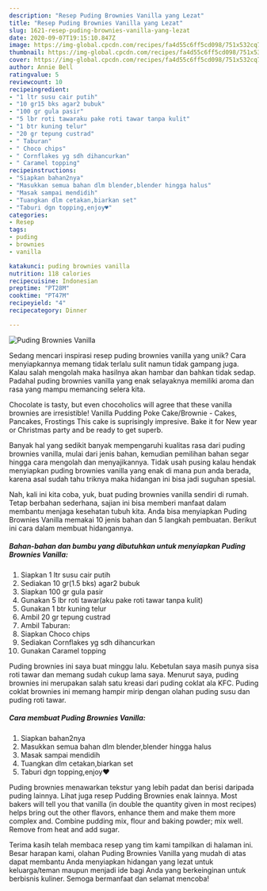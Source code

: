 ```yaml
---
description: "Resep Puding Brownies Vanilla yang Lezat"
title: "Resep Puding Brownies Vanilla yang Lezat"
slug: 1621-resep-puding-brownies-vanilla-yang-lezat
date: 2020-09-07T19:15:10.847Z
image: https://img-global.cpcdn.com/recipes/fa4d55c6ff5cd098/751x532cq70/puding-brownies-vanilla-foto-resep-utama.jpg
thumbnail: https://img-global.cpcdn.com/recipes/fa4d55c6ff5cd098/751x532cq70/puding-brownies-vanilla-foto-resep-utama.jpg
cover: https://img-global.cpcdn.com/recipes/fa4d55c6ff5cd098/751x532cq70/puding-brownies-vanilla-foto-resep-utama.jpg
author: Annie Bell
ratingvalue: 5
reviewcount: 10
recipeingredient:
- "1 ltr susu cair putih"
- "10 gr15 bks agar2 bubuk"
- "100 gr gula pasir"
- "5 lbr roti tawaraku pake roti tawar tanpa kulit"
- "1 btr kuning telur"
- "20 gr tepung custrad"
- " Taburan"
- " Choco chips"
- " Cornflakes yg sdh dihancurkan"
- " Caramel topping"
recipeinstructions:
- "Siapkan bahan2nya"
- "Masukkan semua bahan dlm blender,blender hingga halus"
- "Masak sampai mendidih"
- "Tuangkan dlm cetakan,biarkan set"
- "Taburi dgn topping,enjoy♥️"
categories:
- Resep
tags:
- puding
- brownies
- vanilla

katakunci: puding brownies vanilla 
nutrition: 118 calories
recipecuisine: Indonesian
preptime: "PT28M"
cooktime: "PT47M"
recipeyield: "4"
recipecategory: Dinner

---
```



![Puding Brownies Vanilla](https://img-global.cpcdn.com/recipes/fa4d55c6ff5cd098/751x532cq70/puding-brownies-vanilla-foto-resep-utama.jpg)

Sedang mencari inspirasi resep puding brownies vanilla yang unik? Cara menyiapkannya memang tidak terlalu sulit namun tidak gampang juga. Kalau salah mengolah maka hasilnya akan hambar dan bahkan tidak sedap. Padahal puding brownies vanilla yang enak selayaknya memiliki aroma dan rasa yang mampu memancing selera kita.

Chocolate is tasty, but even chocoholics will agree that these vanilla brownies are irresistible! Vanilla Pudding Poke Cake/Brownie - Cakes, Pancakes, Frostings This cake is suprisingly impresive. Bake it for New year or Christmas party and be ready to get superb.

Banyak hal yang sedikit banyak mempengaruhi kualitas rasa dari puding brownies vanilla, mulai dari jenis bahan, kemudian pemilihan bahan segar hingga cara mengolah dan menyajikannya. Tidak usah pusing kalau hendak menyiapkan puding brownies vanilla yang enak di mana pun anda berada, karena asal sudah tahu triknya maka hidangan ini bisa jadi suguhan spesial.


Nah, kali ini kita coba, yuk, buat puding brownies vanilla sendiri di rumah. Tetap berbahan sederhana, sajian ini bisa memberi manfaat dalam membantu menjaga kesehatan tubuh kita. Anda bisa menyiapkan Puding Brownies Vanilla memakai 10 jenis bahan dan 5 langkah pembuatan. Berikut ini cara dalam membuat hidangannya.

<!--inarticleads1-->

##### Bahan-bahan dan bumbu yang dibutuhkan untuk menyiapkan Puding Brownies Vanilla:

1. Siapkan 1 ltr susu cair putih
1. Sediakan 10 gr(1.5 bks) agar2 bubuk
1. Siapkan 100 gr gula pasir
1. Gunakan 5 lbr roti tawar(aku pake roti tawar tanpa kulit)
1. Gunakan 1 btr kuning telur
1. Ambil 20 gr tepung custrad
1. Ambil  Taburan:
1. Siapkan  Choco chips
1. Sediakan  Cornflakes yg sdh dihancurkan
1. Gunakan  Caramel topping


Puding brownies ini saya buat minggu lalu. Kebetulan saya masih punya sisa roti tawar dan memang sudah cukup lama saya. Menurut saya, puding brownies ini merupakan salah satu kreasi dari puding coklat ala KFC. Puding coklat brownies ini memang hampir mirip dengan olahan puding susu dan puding roti tawar. 

<!--inarticleads2-->

##### Cara membuat Puding Brownies Vanilla:

1. Siapkan bahan2nya
1. Masukkan semua bahan dlm blender,blender hingga halus
1. Masak sampai mendidih
1. Tuangkan dlm cetakan,biarkan set
1. Taburi dgn topping,enjoy♥️


Puding brownies menawarkan tekstur yang lebih padat dan berisi daripada puding lainnya. Lihat juga resep Pudding Brownies enak lainnya. Most bakers will tell you that vanilla (in double the quantity given in most recipes) helps bring out the other flavors, enhance them and make them more complex and. Combine pudding mix, flour and baking powder; mix well. Remove from heat and add sugar. 

Terima kasih telah membaca resep yang tim kami tampilkan di halaman ini. Besar harapan kami, olahan Puding Brownies Vanilla yang mudah di atas dapat membantu Anda menyiapkan hidangan yang lezat untuk keluarga/teman maupun menjadi ide bagi Anda yang berkeinginan untuk berbisnis kuliner. Semoga bermanfaat dan selamat mencoba!
